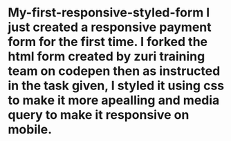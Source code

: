 # My-first-responsive-styled-form I just created a responsive payment form for the first time. I forked the html form created by zuri training team on codepen then as instructed in the task given, I styled it using css to make it more apealling and media query to make it responsive on mobile.

